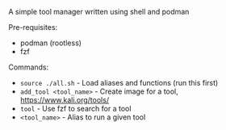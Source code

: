 A simple tool manager written using shell and podman

Pre-requisites:
- podman (rootless)
- fzf 

Commands:
- `source ./all.sh` - Load aliases and functions (run this first)
- `add_tool <tool_name>` - Create image for a tool, https://www.kali.org/tools/
- `tool` - Use fzf to search for a tool
- `<tool_name>` - Alias to run a given tool
